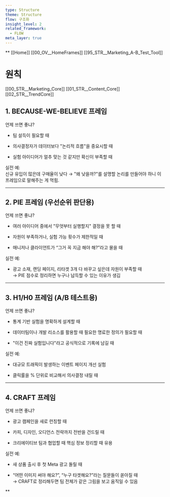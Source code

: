 ```yaml
---
type: Structure
theme: Structure
flow: 구조화
insight_level: 2
related_framework:
  - FLOW
meta_layer: true
---
```


**
[[Home]]
[[00_OV__HomeFrames]]
[[95_STR__Marketing_A-B_Test_Tool]]


# 원칙
[[00_STR__Marketing_Core]]
[[01_STR__Content_Core]]
[[02_STR__TrendCore]]

## 1. BECAUSE-WE-BELIEVE 프레임

언제 쓰면 좋냐?

- 팀 설득이 필요할 때  
    
- 의사결정자가 데이터보다 "논리적 흐름"을 중요시할 때  
    
- 실험 아이디어가 얼추 맞는 것 같지만 확신이 부족할 때  
      
    

실전 예:  
신규 유입이 많은데 구매율이 낮다 → "왜 낮을까?"를 설명할 논리를 만들어야 하니 이 프레임으로 말해주는 게 먹힘.

---

## 2. PIE 프레임 (우선순위 판단용)

언제 쓰면 좋냐?

- 여러 아이디어 중에서 "무엇부터 실행할지" 결정을 못 할 때  
      
    
- 자원이 부족하거나, 실험 가능 횟수가 제한적일 때  
      
    
- 매니저나 클라이언트가 “그거 꼭 지금 해야 해?”라고 물을 때  
      
    

실전 예:

- 광고 소재, 랜딩 페이지, 리타겟 3개 다 바꾸고 싶은데 자원이 부족할 때  
    → PIE 점수로 정리하면 누구나 납득할 수 있는 이유가 생김  
      
    

---

## 3. H1/H0 프레임 (A/B 테스트용)

언제 쓰면 좋냐?

- 통계 기반 실험을 명확하게 설계할 때  
      
    
- 데이터팀이나 개발 리소스를 활용할 때 필요한 명료한 정의가 필요할 때  
      
    
- "이건 진짜 실험입니다"라고 공식적으로 기록에 남길 때  
      
    

실전 예:

- 대규모 트래픽이 발생하는 이벤트 페이지 개선 실험  
      
    
- 클릭률을 % 단위로 비교해서 의사결정 내릴 때  
      
    

---

## 4. CRAFT 프레임

언제 쓰면 좋냐?

- 광고 캠페인을 새로 런칭할 때  
      
    
- 카피, 디자인, 오디언스 전략까지 전반을 건드릴 때  
      
    
- 크리에이티브 팀과 협업할 때 핵심 정보 정리할 때 유용  
      
    

실전 예:

- 새 상품 출시 후 첫 Meta 광고 돌릴 때  
      
    
- “어떤 이미지 써야 해요?”, “누구 타겟해요?”라는 질문들이 쏟아질 때  
    → CRAFT로 정리해두면 팀 전체가 같은 그림을 보고 움직일 수 있음  
      
    

  
**